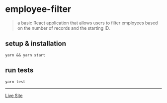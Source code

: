# employee-filter

> a basic React application that allows users to filter employees based on the number of records and the starting ID.

## setup & installation

```
yarn && yarn start
```

## run tests

```
yarn test
```

---

[Live Site](https://employee-filter.vercel.app)

